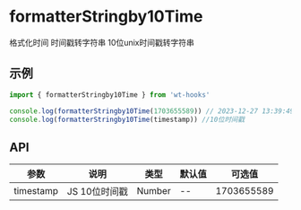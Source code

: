 # formatterStringby10Time

格式化时间 时间戳转字符串 10位unix时间戳转字符串

## 示例


```js
import { formatterStringby10Time } from 'wt-hooks'

console.log(formatterStringby10Time(1703655589)) // 2023-12-27 13:39:49
console.log(formatterStringby10Time(timestamp)) //10位时间戳

```


## API
|参数|说明|类型|默认值|可选值|
|-|-|-|-|-|
|timestamp|JS 10位时间戳	|Number|--|1703655589|